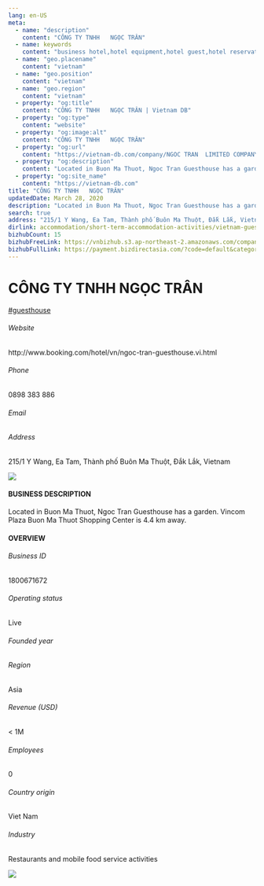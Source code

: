 ```yaml
---
lang: en-US
meta:
  - name: "description"
    content: "CÔNG TY TNHH   NGỌC TRÂN"
  - name: keywords
    content: "business hotel,hotel equipment,hotel guest,hotel reservation,hotels,leisure hotel,membership,on site,resort,resort hotels,tourism,travelers,vacation,vacation,vacation,vietnam-guesthouse-companies"
  - name: "geo.placename"
    content: "vietnam"
  - name: "geo.position"
    content: "vietnam"
  - name: "geo.region"
    content: "vietnam"
  - property: "og:title"
    content: "CÔNG TY TNHH   NGỌC TRÂN | Vietnam DB"
  - property: "og:type"
    content: "website"
  - property: "og:image:alt"
    content: "CÔNG TY TNHH   NGỌC TRÂN"
  - property: "og:url"
    content: "https://vietnam-db.com/company/NGOC TRAN  LIMITED COMPANY-2549344"
  - property: "og:description"
    content: "Located in Buon Ma Thuot, Ngoc Tran Guesthouse has a garden. Vincom Plaza Buon Ma Thuot Shopping Center is 4.4 km away."
  - property: "og:site_name"
    content: "https://vietnam-db.com"
title: "CÔNG TY TNHH   NGỌC TRÂN"
updatedDate: March 28, 2020
description: "Located in Buon Ma Thuot, Ngoc Tran Guesthouse has a garden. Vincom Plaza Buon Ma Thuot Shopping Center is 4.4 km away."
search: true
address: "215/1 Y Wang, Ea Tam, Thành phố Buôn Ma Thuột, Đắk Lắk, Vietnam"
dirlink: accommodation/short-term-accommodation-activities/vietnam-guesthouse-companies
bizhubCount: 15
bizhubFreeLink: https://vnbizhub.s3.ap-northeast-2.amazonaws.com/companies/vietnam-guesthouse-companies_preview.xlsx
bizhubFullLink: https://payment.bizdirectasia.com/?code=default&category=bizhub&item=vietnam-guesthouse-companies&redirect=https://vietnam-db.com
---
```



<div class="bd-item">
    <div class="item-content">
        <div class="detail-title-wrap">
            <h1 class="detail-title">
                CÔNG TY TNHH   NGỌC TRÂN
            </h1>
        </div>
		<div class="detail-tagslist"><a href="/accommodation/short-term-accommodation-activities/tags/guesthouse" class="detail-tagitem">#guesthouse</a></div>
        <h6 class="bd-label">Website</h6>
        <p>http://www.booking.com/hotel/vn/ngoc-tran-guesthouse.vi.html</p>
		<h6 class="bd-label">Phone</h6>
        <p>0898 383 886</p>
        <h6 class="bd-label">Email</h6>
        <p><a class="textColorPrimary" href="#"></a></p>
        <h6 class="bd-label">Address</h6>
        <p>215/1 Y Wang, Ea Tam, Thành phố Buôn Ma Thuột, Đắk Lắk, Vietnam</p>
    </div>
</div>

<div class="banner-wrap text-center"><a href="" class="banner-link"><img src="/assets/vndb.com/BannerAds2.jpg" class="banner-img"></a></div>

<div class="bd-item">
    <div class="item-content">
        <h4 class="textColorPrimary item-title">BUSINESS DESCRIPTION</h4>
        <p>Located in Buon Ma Thuot, Ngoc Tran Guesthouse has a garden. Vincom Plaza Buon Ma Thuot Shopping Center is 4.4 km away.</p>
    </div>
</div>

<div class="bd-item">
    <div class="item-content">
        <h4 class="textColorPrimary item-title">OVERVIEW</h4>
        <div class="item-info">
            <h6 class="bd-label">Business ID</h6>
            <p>1800671672</p>
        </div>
        <div class="item-info">
            <h6 class="bd-label">Operating status</h6>
            <p>Live<small class="bd-status_dot live"></small></p>
        </div>
        <div class="item-info">
            <h6 class="bd-label">Founded year</h6>
            <p></p>
        </div>
        <div class="item-info">
            <h6 class="bd-label">Region</h6>
            <p>Asia</p>
        </div>
        <div class="item-info">
            <h6 class="bd-label">Revenue (USD)</h6>
            <p>&lt; 1M</p>
        </div>
        <div class="item-info">
            <h6 class="bd-label">Employees</h6>
            <p>0</p>
        </div>
        <div class="item-info">
            <h6 class="bd-label">Country origin</h6>
            <p>Viet Nam</p>
        </div>
        <div class="item-info">
            <h6 class="bd-label">Industry</h6>
            <p>Restaurants and mobile food service activities</p>
        </div>
    </div>
</div>

<div class="banner-wrap text-center"><a href="" class="banner-link"><img src="/assets/vndb.com/BannerAd_04_728x90.jpg" class="banner-img"></a></div>

<CustomPopup popupTitle="ENTER EMAIL TO DOWNLOAD" popupSubTitle="The companies data will be sent to your inbox. Please enter your email." :free="this.$frontmatter.bizhubFreeLink" :paid="this.$frontmatter.bizhubFullLink" :count="this.$frontmatter.bizhubCount"/>

